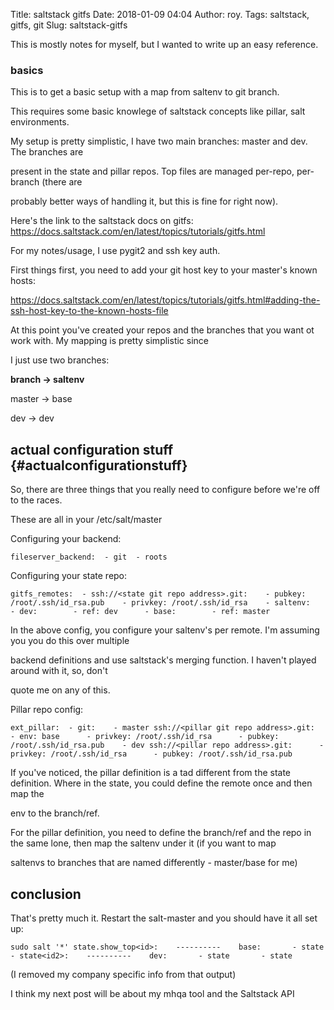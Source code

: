 Title: saltstack gitfs
Date: 2018-01-09 04:04
Author: roy.
Tags: saltstack, gitfs, git
Slug: saltstack-gitfs

<!--kg-card-begin: markdown-->

This is mostly notes for myself, but I wanted to write up an easy reference.

</p>

### basics

</p>

This is to get a basic setup with a map from saltenv to git branch.

</p>

This requires some basic knowlege of saltstack concepts like pillar, salt environments.

</p>

My setup is pretty simplistic, I have two main branches: master and dev. The branches are  

present in the state and pillar repos. Top files are managed per-repo, per-branch (there are  

probably better ways of handling it, but this is fine for right now).

</p>

Here's the link to the saltstack docs on gitfs: <https://docs.saltstack.com/en/latest/topics/tutorials/gitfs.html>  

For my notes/usage, I use pygit2 and ssh key auth.

</p>

First things first, you need to add your git host key to your master's known hosts:  

<https://docs.saltstack.com/en/latest/topics/tutorials/gitfs.html#adding-the-ssh-host-key-to-the-known-hosts-file>

</p>

At this point you've created your repos and the branches that you want ot work with. My mapping is pretty simplistic since  

I just use two branches:  
  

**branch -\> saltenv**  
  

master -\> base  
  

dev -\> dev  

</p>

actual configuration stuff {#actualconfigurationstuff}
--------------------------

</p>

So, there are three things that you really need to configure before we're off to the races.  

These are all in your /etc/salt/master

</p>

Configuring your backend:

</p>

    fileserver_backend:  - git  - roots

</p>

Configuring your state repo:

</p>

    gitfs_remotes:  - ssh://<state git repo address>.git:    - pubkey: /root/.ssh/id_rsa.pub    - privkey: /root/.ssh/id_rsa    - saltenv:      - dev:        - ref: dev      - base:        - ref: master

</p>

In the above config, you configure your saltenv's per remote. I'm assuming you you do this over multiple  

backend definitions and use saltstack's merging function. I haven't played around with it, so, don't  

quote me on any of this.

</p>

Pillar repo config:

</p>

    ext_pillar:  - git:    - master ssh://<pillar git repo address>.git:      - env: base      - privkey: /root/.ssh/id_rsa      - pubkey: /root/.ssh/id_rsa.pub    - dev ssh://<pillar repo address>.git:      - privkey: /root/.ssh/id_rsa      - pubkey: /root/.ssh/id_rsa.pub

</p>

If you've noticed, the pillar definition is a tad different from the state definition. Where in the state, you could define the remote once and then map the  

env to the branch/ref.

</p>

For the pillar definition, you need to define the branch/ref and the repo in the same lone, then map the saltenv under it (if you want to map  

saltenvs to branches that are named differently - master/base for me)

</p>

conclusion
----------

</p>

That's pretty much it. Restart the salt-master and you should have it all set up:

</p>

    sudo salt '*' state.show_top<id>:    ----------    base:       - state       - state<id2>:    ----------    dev:       - state       - state

</p>

(I removed my company specific info from that output)

</p>

I think my next post will be about my mhqa tool and the Saltstack API

</p>

<!--kg-card-end: markdown-->
